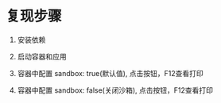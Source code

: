# 复现步骤
1. 安装依赖

2. 启动容器和应用

3. 容器中配置 sandbox: true(默认值), 点击按钮，F12查看打印

4. 容器中配置 sandbox: false(关闭沙箱), 点击按钮，F12查看打印